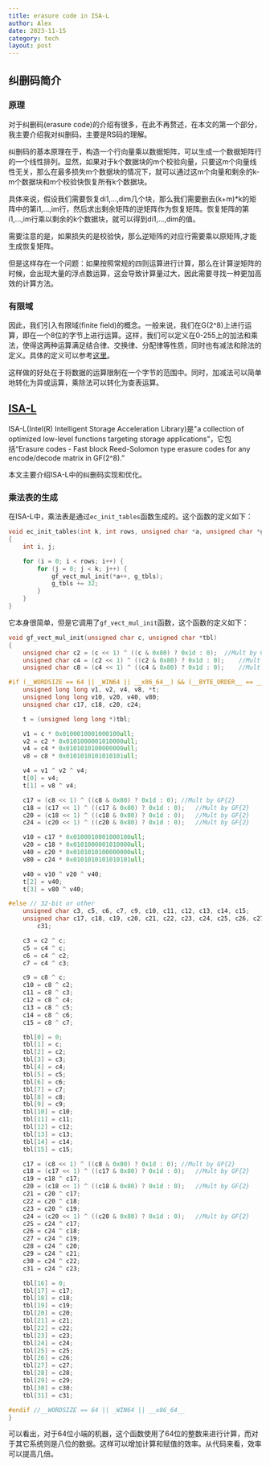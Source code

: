 ```yaml
---
title: erasure code in ISA-L
author: Alex
date: 2023-11-15
category: tech
layout: post
--- 
```


## 纠删码简介

### 原理

对于纠删码(erasure code)的介绍有很多，在此不再赘述，在本文的第一个部分，我主要介绍我对纠删码，主要是RS码的理解。

纠删码的基本原理在于，构造一个行向量乘以数据矩阵，可以生成一个数据矩阵行的一个线性排列。显然，如果对于k个数据块的m个校验向量，只要这m个向量线性无关，那么在最多损失m个数据块的情况下，就可以通过这m个向量和剩余的k-m个数据块和m个校验快恢复所有k个数据块。

具体来说，假设我们需要恢复di1,...,dim几个块，那么我们需要删去(k+m)*k的矩阵中的第i1,...,im行，然后求出剩余矩阵的逆矩阵作为恢复矩阵。恢复矩阵的第i1,...,im行乘以剩余的k个数据块，就可以得到di1,...,dim的值。

需要注意的是，如果损失的是校验快，那么逆矩阵的对应行需要乘以原矩阵,才能生成恢复矩阵。

但是这样存在一个问题：如果按照常规的四则运算进行计算，那么在计算逆矩阵的时候，会出现大量的浮点数运算，这会导致计算量过大，因此需要寻找一种更加高效的计算方法。

### 有限域

因此，我们引入有限域(finite field)的概念。一般来说，我们在G(2^8)上进行运算，即在一个8位的字节上进行运算。这样，我们可以定义在0-255上的加法和乘法，使得这两种运算满足结合律、交换律、分配律等性质，同时也有减法和除法的定义。具体的定义可以参考[这里](https://www.zhihu.com/question/22072020/answer/170701841)。

这样做的好处在于将数据的运算限制在一个字节的范围中。同时，加减法可以简单地转化为异或运算，乘除法可以转化为查表运算。

## [ISA-L](https://github.com/intel/isa-l)

ISA-L(Intel(R) Intelligent Storage Acceleration Library)是"a collection of optimized low-level functions targeting storage applications"，它包括“Erasure codes - Fast block Reed-Solomon type erasure codes for any encode/decode matrix in GF(2^8).”

本文主要介绍ISA-L中的纠删码实现和优化。


### 乘法表的生成

在ISA-L中，乘法表是通过`ec_init_tables`函数生成的。这个函数的定义如下：

```c
void ec_init_tables(int k, int rows, unsigned char *a, unsigned char *g_tbls)
{
	int i, j;

	for (i = 0; i < rows; i++) {
		for (j = 0; j < k; j++) {
			gf_vect_mul_init(*a++, g_tbls);
			g_tbls += 32;
		}
	}
}
```

它本身很简单，但是它调用了`gf_vect_mul_init`函数，这个函数的定义如下：

```c
void gf_vect_mul_init(unsigned char c, unsigned char *tbl)
{
	unsigned char c2 = (c << 1) ^ ((c & 0x80) ? 0x1d : 0);	//Mult by GF{2}
	unsigned char c4 = (c2 << 1) ^ ((c2 & 0x80) ? 0x1d : 0);	//Mult by GF{2}
	unsigned char c8 = (c4 << 1) ^ ((c4 & 0x80) ? 0x1d : 0);	//Mult by GF{2}

#if (__WORDSIZE == 64 || _WIN64 || __x86_64__) && (__BYTE_ORDER__ == __ORDER_LITTLE_ENDIAN__)
	unsigned long long v1, v2, v4, v8, *t;
	unsigned long long v10, v20, v40, v80;
	unsigned char c17, c18, c20, c24;

	t = (unsigned long long *)tbl;

	v1 = c * 0x0100010001000100ull;
	v2 = c2 * 0x0101000001010000ull;
	v4 = c4 * 0x0101010100000000ull;
	v8 = c8 * 0x0101010101010101ull;

	v4 = v1 ^ v2 ^ v4;
	t[0] = v4;
	t[1] = v8 ^ v4;

	c17 = (c8 << 1) ^ ((c8 & 0x80) ? 0x1d : 0);	//Mult by GF{2}
	c18 = (c17 << 1) ^ ((c17 & 0x80) ? 0x1d : 0);	//Mult by GF{2}
	c20 = (c18 << 1) ^ ((c18 & 0x80) ? 0x1d : 0);	//Mult by GF{2}
	c24 = (c20 << 1) ^ ((c20 & 0x80) ? 0x1d : 0);	//Mult by GF{2}

	v10 = c17 * 0x0100010001000100ull;
	v20 = c18 * 0x0101000001010000ull;
	v40 = c20 * 0x0101010100000000ull;
	v80 = c24 * 0x0101010101010101ull;

	v40 = v10 ^ v20 ^ v40;
	t[2] = v40;
	t[3] = v80 ^ v40;

#else // 32-bit or other
	unsigned char c3, c5, c6, c7, c9, c10, c11, c12, c13, c14, c15;
	unsigned char c17, c18, c19, c20, c21, c22, c23, c24, c25, c26, c27, c28, c29, c30,
	    c31;

	c3 = c2 ^ c;
	c5 = c4 ^ c;
	c6 = c4 ^ c2;
	c7 = c4 ^ c3;

	c9 = c8 ^ c;
	c10 = c8 ^ c2;
	c11 = c8 ^ c3;
	c12 = c8 ^ c4;
	c13 = c8 ^ c5;
	c14 = c8 ^ c6;
	c15 = c8 ^ c7;

	tbl[0] = 0;
	tbl[1] = c;
	tbl[2] = c2;
	tbl[3] = c3;
	tbl[4] = c4;
	tbl[5] = c5;
	tbl[6] = c6;
	tbl[7] = c7;
	tbl[8] = c8;
	tbl[9] = c9;
	tbl[10] = c10;
	tbl[11] = c11;
	tbl[12] = c12;
	tbl[13] = c13;
	tbl[14] = c14;
	tbl[15] = c15; 

	c17 = (c8 << 1) ^ ((c8 & 0x80) ? 0x1d : 0);	//Mult by GF{2}
	c18 = (c17 << 1) ^ ((c17 & 0x80) ? 0x1d : 0);	//Mult by GF{2}
	c19 = c18 ^ c17;
	c20 = (c18 << 1) ^ ((c18 & 0x80) ? 0x1d : 0);	//Mult by GF{2}
	c21 = c20 ^ c17;
	c22 = c20 ^ c18;
	c23 = c20 ^ c19;
	c24 = (c20 << 1) ^ ((c20 & 0x80) ? 0x1d : 0);	//Mult by GF{2}
	c25 = c24 ^ c17;
	c26 = c24 ^ c18;
	c27 = c24 ^ c19;
	c28 = c24 ^ c20;
	c29 = c24 ^ c21;
	c30 = c24 ^ c22;
	c31 = c24 ^ c23;

	tbl[16] = 0;
	tbl[17] = c17;
	tbl[18] = c18;
	tbl[19] = c19;
	tbl[20] = c20;
	tbl[21] = c21;
	tbl[22] = c22;
	tbl[23] = c23;
	tbl[24] = c24;
	tbl[25] = c25;
	tbl[26] = c26;
	tbl[27] = c27;
	tbl[28] = c28;
	tbl[29] = c29;
	tbl[30] = c30;
	tbl[31] = c31;

#endif //__WORDSIZE == 64 || _WIN64 || __x86_64__
}
```

可以看出，对于64位小端的机器，这个函数使用了64位的整数来进行计算，而对于其它系统则是八位的数据。这样可以增加计算和赋值的效率。从代码来看，效率可以提高几倍。

